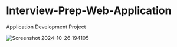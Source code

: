 # Interview-Prep-Web-Application
Application Development Project

![Screenshot 2024-10-26 194105](https://github.com/user-attachments/assets/e160815d-144b-4ef6-94dc-37d7c3bed10f)

